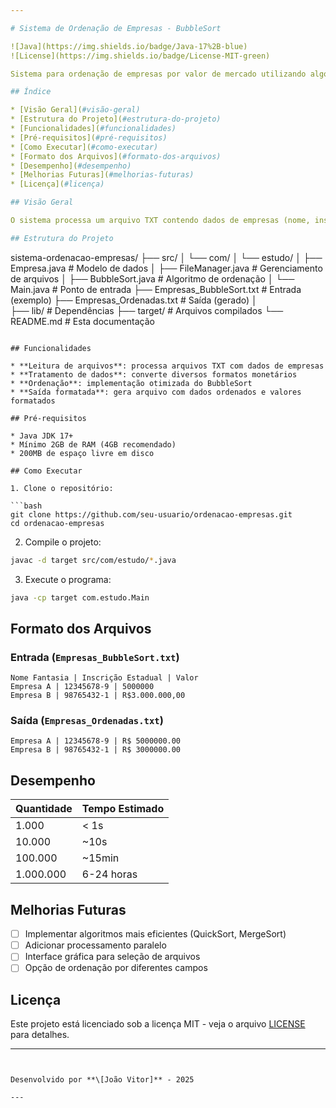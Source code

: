 ```yaml
---

# Sistema de Ordenação de Empresas - BubbleSort

![Java](https://img.shields.io/badge/Java-17%2B-blue)
![License](https://img.shields.io/badge/License-MIT-green)

Sistema para ordenação de empresas por valor de mercado utilizando algoritmo BubbleSort, desenvolvido em Java para a disciplina de Estrutura de Dados.

## Índice

* [Visão Geral](#visão-geral)
* [Estrutura do Projeto](#estrutura-do-projeto)
* [Funcionalidades](#funcionalidades)
* [Pré-requisitos](#pré-requisitos)
* [Como Executar](#como-executar)
* [Formato dos Arquivos](#formato-dos-arquivos)
* [Desempenho](#desempenho)
* [Melhorias Futuras](#melhorias-futuras)
* [Licença](#licença)

## Visão Geral

O sistema processa um arquivo TXT contendo dados de empresas (nome, inscrição estadual e valor de mercado) e gera um novo arquivo com os registros ordenados por valor de mercado em ordem decrescente.

## Estrutura do Projeto

```
sistema-ordenacao-empresas/
├── src/
│   └── com/
│       └── estudo/
│           ├── Empresa.java        # Modelo de dados
│           ├── FileManager.java    # Gerenciamento de arquivos
│           ├── BubbleSort.java     # Algoritmo de ordenação
│           └── Main.java           # Ponto de entrada
├── Empresas_BubbleSort.txt     # Entrada (exemplo)
├── Empresas_Ordenadas.txt      # Saída (gerado)
│  
├── lib/                            # Dependências
├── target/                         # Arquivos compilados
└── README.md                       # Esta documentação
```

## Funcionalidades

* **Leitura de arquivos**: processa arquivos TXT com dados de empresas
* **Tratamento de dados**: converte diversos formatos monetários
* **Ordenação**: implementação otimizada do BubbleSort
* **Saída formatada**: gera arquivo com dados ordenados e valores formatados

## Pré-requisitos

* Java JDK 17+
* Mínimo 2GB de RAM (4GB recomendado)
* 200MB de espaço livre em disco

## Como Executar

1. Clone o repositório:

```bash
git clone https://github.com/seu-usuario/ordenacao-empresas.git
cd ordenacao-empresas
```

2. Compile o projeto:

```bash
javac -d target src/com/estudo/*.java
```

3. Execute o programa:

```bash
java -cp target com.estudo.Main
```

## Formato dos Arquivos

### Entrada (`Empresas_BubbleSort.txt`)

```
Nome Fantasia | Inscrição Estadual | Valor
Empresa A | 12345678-9 | 5000000
Empresa B | 98765432-1 | R$3.000.000,00
```

### Saída (`Empresas_Ordenadas.txt`)

```
Empresa A | 12345678-9 | R$ 5000000.00
Empresa B | 98765432-1 | R$ 3000000.00
```

## Desempenho

| Quantidade | Tempo Estimado |
| ---------- | -------------- |
| 1.000      | < 1s           |
| 10.000     | \~10s          |
| 100.000    | \~15min        |
| 1.000.000  | 6-24 horas     |

## Melhorias Futuras

* [ ] Implementar algoritmos mais eficientes (QuickSort, MergeSort)
* [ ] Adicionar processamento paralelo
* [ ] Interface gráfica para seleção de arquivos
* [ ] Opção de ordenação por diferentes campos

## Licença

Este projeto está licenciado sob a licença MIT - veja o arquivo [LICENSE](LICENSE) para detalhes.

---
```


Desenvolvido por **\[João Vitor]** - 2025

---

